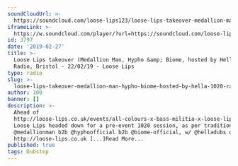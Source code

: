 ```yaml
---
soundCloudUrl: >-
  https://soundcloud.com/loose-lips123/loose-lips-takeover-medallion-man-hypho-biome-hosted-by-hella-1020-radio-bristol-220219
iframeLink: >-
  https://w.soundcloud.com/player/?url=https://soundcloud.com/loose-lips123/loose-lips-takeover-medallion-man-hypho-biome-hosted-by-hella-1020-radio-bristol-220219&color=00aabb&auto_play=false&hide_related=false&show_comments=true&show_user=true&show_reposts=false
id: 3797
date: '2019-02-27'
title: >-
  Loose Lips takeover (Medallion Man, Hypho &amp; Biome, hosted by Hella) - 1020
  Radio, Bristol - 22/02/19 - Loose Lips
type: radio
slug: >-
  loose-lips-takeover-medallion-man-hypho-biome-hosted-by-hella-1020-radio-bristol-22-02-19
author: 100
banner: []
description: >-
  Ahead of
  http://loose-lips.co.uk/events/all-colours-x-bass-militia-x-loose-lips-in-bristol,
  Loose Lips headed down for a pre-event 1020 session, as per tradition.
  @medallionman b2b @hyphoofficial b2b @biome-official, w/ @helladubs on mic.
  http://loose-lips.co.uk [...]Read More...
published: true
tags: Dubstep
---
```

